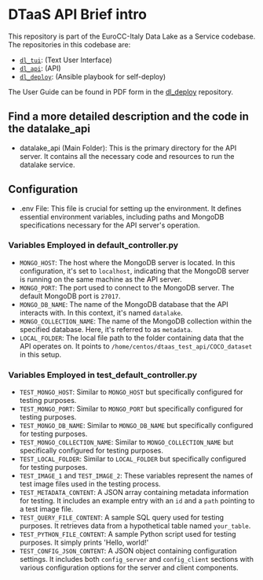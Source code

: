 # DTaaS API Brief intro

This repository is part of the EuroCC-Italy Data Lake as a Service codebase. The repositories in this codebase are:

  - [`dl_tui`](https://github.com/Eurocc-Italy/dl_tui): (Text User Interface)
  - [`dl_api`](https://github.com/Eurocc-Italy/dl_api): (API)
  - [`dl_deploy`](https://github.com/Eurocc-Italy/dl_deploy): (Ansible playbook for self-deploy)

The User Guide can be found in PDF form in the [dl_deploy](https://github.com/Eurocc-Italy/dl_deploy) repository.

## Find a more detailed description and the code in the datalake_api

- datalake_api (Main Folder): This is the primary directory for the API server. It contains all the necessary code and resources to run the datalake service.

## Configuration
- .env File: This file is crucial for setting up the environment. It defines essential environment variables, including paths and MongoDB specifications necessary for the API server's operation.

### Variables Employed in default_controller.py
- `MONGO_HOST`: The host where the MongoDB server is located. In this configuration, it's set to `localhost`, indicating that the MongoDB server is running on the same machine as the API server.
- `MONGO_PORT`: The port used to connect to the MongoDB server. The default MongoDB port is `27017`.
- `MONGO_DB_NAME`: The name of the MongoDB database that the API interacts with. In this context, it's named `datalake`.
- `MONGO_COLLECTION_NAME`: The name of the MongoDB collection within the specified database. Here, it's referred to as `metadata`.
- `LOCAL_FOLDER`: The local file path to the folder containing data that the API operates on. It points to `/home/centos/dtaas_test_api/COCO_dataset` in this setup.

### Variables Employed in test_default_controller.py
- `TEST_MONGO_HOST`: Similar to `MONGO_HOST` but specifically configured for testing purposes.
- `TEST_MONGO_PORT`: Similar to `MONGO_PORT` but specifically configured for testing purposes.
- `TEST_MONGO_DB_NAME`: Similar to `MONGO_DB_NAME` but specifically configured for testing purposes.
- `TEST_MONGO_COLLECTION_NAME`: Similar to `MONGO_COLLECTION_NAME` but specifically configured for testing purposes.
- `TEST_LOCAL_FOLDER`: Similar to `LOCAL_FOLDER` but specifically configured for testing purposes.
- `TEST_IMAGE_1` and `TEST_IMAGE_2`: These variables represent the names of test image files used in the testing process.
- `TEST_METADATA_CONTENT`: A JSON array containing metadata information for testing. It includes an example entry with an `id` and a `path` pointing to a test image file.
- `TEST_QUERY_FILE_CONTENT`: A sample SQL query used for testing purposes. It retrieves data from a hypothetical table named `your_table`.
- `TEST_PYTHON_FILE_CONTENT`: A sample Python script used for testing purposes. It simply prints 'Hello, world!'
- `TEST_CONFIG_JSON_CONTENT`: A JSON object containing configuration settings. It includes both `config_server` and `config_client` sections with various configuration options for the server and client components.

